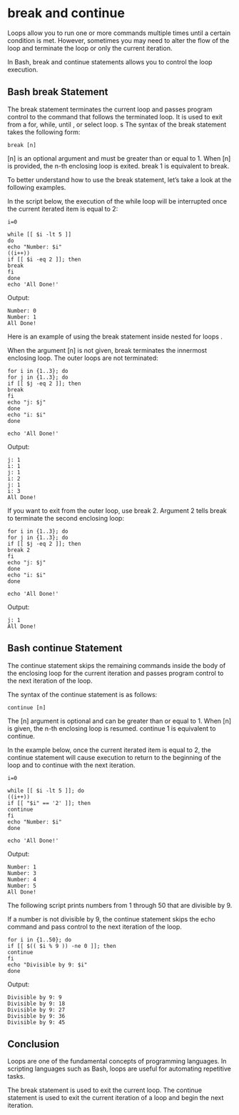 # break and continue

Loops allow you to run one or more commands multiple times until a certain condition is met. However, sometimes you may need to alter the flow of the loop and terminate the loop or only the current iteration.

In Bash, break and continue statements allows you to control the loop execution.

## Bash break Statement

The break statement terminates the current loop and passes program control to the command that follows the terminated loop. It is used to exit from a for, while, until , or select loop. s The syntax of the break statement takes the following form:

```shell
break [n]
```

[n] is an optional argument and must be greater than or equal to 1. When [n] is provided, the n-th enclosing loop is exited. break 1 is equivalent to break.

To better understand how to use the break statement, let’s take a look at the following examples.

In the script below, the execution of the while loop will be interrupted once the current iterated item is equal to 2:

```shell
i=0

while [[ $i -lt 5 ]]
do
echo "Number: $i"
((i++))
if [[ $i -eq 2 ]]; then
break
fi
done
echo 'All Done!'
```

Output:
```shell
Number: 0
Number: 1
All Done!
```

Here is an example of using the break statement inside nested for loops .

When the argument [n] is not given, break terminates the innermost enclosing loop. The outer loops are not terminated:

```shell
for i in {1..3}; do
for j in {1..3}; do
if [[ $j -eq 2 ]]; then
break
fi
echo "j: $j"
done
echo "i: $i"
done

echo 'All Done!'
```
Output:
```text
j: 1
i: 1
j: 1
i: 2
j: 1
i: 3
All Done!
```

If you want to exit from the outer loop, use break 2. Argument 2 tells break to terminate the second enclosing loop:

```shell
for i in {1..3}; do
for j in {1..3}; do
if [[ $j -eq 2 ]]; then
break 2
fi
echo "j: $j"
done
echo "i: $i"
done

echo 'All Done!'
```
Output:
```text
j: 1
All Done!

```

## Bash continue Statement

The continue statement skips the remaining commands inside the body of the enclosing loop for the current iteration and passes program control to the next iteration of the loop.

The syntax of the continue statement is as follows:

```shell
continue [n]
```

The [n] argument is optional and can be greater than or equal to 1. When [n] is given, the n-th enclosing loop is resumed. continue 1 is equivalent to continue.

In the example below, once the current iterated item is equal to 2, the continue statement will cause execution to return to the beginning of the loop and to continue with the next iteration.

```shell
i=0

while [[ $i -lt 5 ]]; do
((i++))
if [[ "$i" == '2' ]]; then
continue
fi
echo "Number: $i"
done

echo 'All Done!'
```
Output:
```text
Number: 1
Number: 3
Number: 4
Number: 5
All Done!
```

The following script prints numbers from 1 through 50 that are divisible by 9.

If a number is not divisible by 9, the continue statement skips the echo command and pass control to the next iteration of the loop.

```shell
for i in {1..50}; do
if [[ $(( $i % 9 )) -ne 0 ]]; then
continue
fi
echo "Divisible by 9: $i"
done
```
Output:
```text
Divisible by 9: 9
Divisible by 9: 18
Divisible by 9: 27
Divisible by 9: 36
Divisible by 9: 45
```

## Conclusion

Loops are one of the fundamental concepts of programming languages. In scripting languages such as Bash, loops are useful for automating repetitive tasks.

The break statement is used to exit the current loop. The continue statement is used to exit the current iteration of a loop and begin the next iteration.